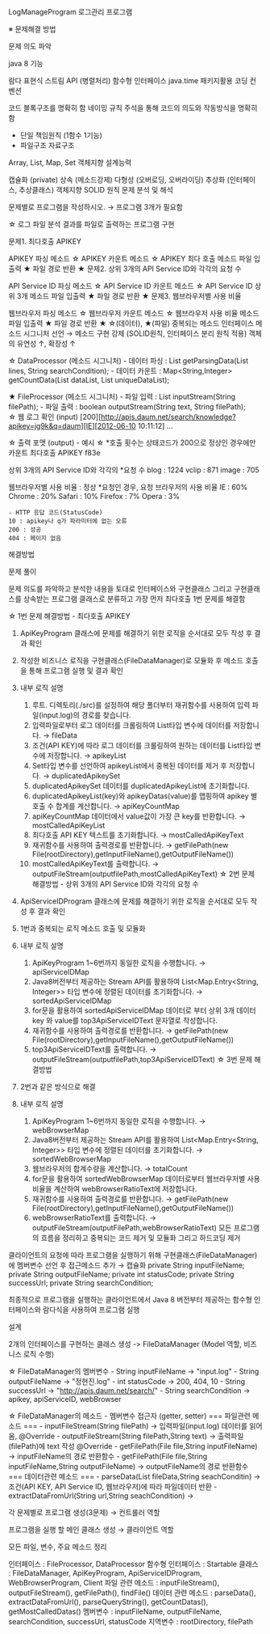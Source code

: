 LogManageProgram
로그관리 프로그램

※ 문제해결 방법

문제 의도 파악

java 8 기능

람다 표현식
스트림 API (병렬처리)
함수형 인터페이스
java.time 패키지활용
코딩 컨벤션

코드 블록구조를 명확히 함
네이밍 규칙
   주석을 통해 코드의 의도와 작동방식을 명확히 함 
  - 단일 책임원칙 (1함수 1기능) 
  - 파일구조 
자료구조

Array, List, Map, Set
객체지향 설계능력

캡슐화 (private)
상속 (메소드강제)
다형성 (오버로딩, 오버라이딩)
추상화 (인터페이스, 추상클래스)
객체지향 SOLID 원칙
문제 분석 및 해석

문제별로 프로그램을 작성하시오. → 프로그램 3개가 필요함

☆ 로그 파일 분석 결과를 파일로 출력하는 프로그램 구현

문제1. 최다호출 APIKEY

APIKEY 파싱 메소드 ☆
APIKEY 카운트 메소드 ☆
APIKEY 최다 호출 메소드
파일 입출력 ★
파일 경로 반환 ★
문제2. 상위 3개의 API Service ID와 각각의 요청 수

API Service ID 파싱 메소드 ☆
API Service ID 카운트 메소드 ☆
API Service ID 상위 3개 메소드
파일 입출력 ★
파일 경로 반환 ★
문제3. 웹브라우저별 사용 비율

웹브라우저 파싱 메소드 ☆
웹브라우저 카운트 메소드 ☆
웹브라우저 사용 비율 메소드
파일 입출력 ★
파일 경로 반환 ★
☆(데이터), ★(파일) 중복되는 메소드 인터페이스 메소드 시그니처 선언 → 메소드 구현 강제 (SOLID원칙, 인터페이스 분리 원칙 적용) 객체의 유연성 ↑, 확장성 ↑

 ☆ DataProcessor (메소드 시그니처)
 	- 데이터 파싱 : List<String> getParsingData(List<String> lines, String searchCondition);
 	- 데이터 카운트 : Map<String,Integer> getCountData(List<String> dataList, List<String> uniqueDataList);

 ★ FileProcessor (메소드 시그니처)
 	- 파일 입력 : List<String> inputStream(String filePath);
 	- 파일 출력 : boolean outputStream(String text, String filePath);		
☆ 웹 로그 확인 (input) [200][http://apis.daum.net/search/knowledge?apikey=jg9k&q=daum][IE][2012-06-10 10:11:12] ...

☆ 출력 포맷 (output) - 예시 ☆ *호출 횟수는 상태코드가 200으로 정상인 경우에만 카운트 최다호출 APIKEY f83e

 상위 3개의 API Service ID와 각각의 *요청 수 
 	blog : 1224
 	vclip : 871
 	image : 705

 웹브라우저별 사용 비율 : 정상 *요청인 경우, 요청 브라우저의 사용 비율
 	IE : 60%
 	Chrome : 20%
 	Safari : 10%
 	Firefox : 7%
 	Opera : 3%
 
 	☆ HTTP 응답 코드(StatusCode)
 	10 : apikey나 q가 파라미터에 없는 오류
 	200 : 성공	
 	404 : 페이지 없음
해결방법

문제 풀이

문제 의도를 파악하고 분석한 내용을 토대로 인터페이스와 구현클래스 그리고 구현클래스를 상속받는 프로그램 클래스로 분류하고 가장 먼저 최다호출 1번 문제를 해결함

☆ 1번 문제 해결방법 - 최다호출 APIKEY

 1. ApiKeyProgram 클래스에 문제를 해결하기 위한 로직을 순서대로 모두 작성 후 결과 확인
 2. 작성한 비즈니스 로직을 구현클래스(FileDataManager)로 모듈화 후 메소드 호출을 통해 프로그램 실행 및 결과 확인
 3. 내부 로직 설명
 	1. 루트. 디렉토리(./src)를 설정하여 해당 폴더부터 재귀함수를 사용하여 입력 파일(input.log)의 경로를 찾습니다.
 	2. 입력파일로부터 로그 데이터를 크롤링하여 List타입 변수에 데이터를 저장합니다. → fileData
 	3. 조건(API KEY)에 따라 로그 데이터를 크롤링하여 원하는 데이터를 List타입 변수에 저장합니다. → apikeyList
 	4. Set타입 변수를 선언하여 apikeyList에서 중복된 데이터를 제거 후 저장합니다. → duplicatedApikeySet		
 	5. duplicatedApikeySet 데이터를 duplicatedApikeyList에 초기화합니다.
 	6. duplicatedApikeyList(key)와 apikeyDatas(value)를 맵핑하여 apikey 별 호출 수 합계를 계산합니다. → apiKeyCountMap  
 	7. apiKeyCountMap 데이터에서 value값이 가장 큰 key를 반환합니다. → mostCalledApiKeyList
 	8. 최다호출 API KEY 텍스트를 초기화합니다. → mostCalledApiKeyText
 	9. 재귀함수를 사용하여 출력경로를 반환합니다. → getFilePath(new File(rootDirectory),getInputFileName(),getOutputFileName())
 	10. mostCalledApiKeyText를 출력합니다. → outputFileStream(outputfilePath,mostCalledApiKeyText)
☆ 2번 문제 해결방법 - 상위 3개의 API Service ID와 각각의 요청 수

 1. ApiServiceIDProgram 클래스에 문제를 해결하기 위한 로직을 순서대로 모두 작성 후 결과 확인
 2. 1번과 중복되는 로직 메소드 호출 및 모듈화
 3. 내부 로직 설명
 	1. ApiKeyProgram 1~6번까지 동일한 로직을 수행합니다. → apiServiceIDMap
 	2. Java8버전부터 제공하는 Stream API를 활용하여 
 	   List<Map.Entry<String, Integer>> 타입 변수에 정렬된 데이터를 초기화합니다. → sortedApiServiceIDMap
 	3. for문을 활용하여 sortedApiServiceIDMap 데이터로 부터 상위 3개 데이터 key 와 value를
 	   top3ApiServiceIDText 문자열로 작성합니다.
 	4. 재귀함수를 사용하여 출력경로를 반환합니다. → getFilePath(new File(rootDirectory),getInputFileName(),getOutputFileName())
 	5. top3ApiServiceIDText를  출력합니다. → outputFileStream(outputfilePath,top3ApiServiceIDText)
☆ 3번 문제 해결방법

 1. 2번과 같은 방식으로 해결
 2. 내부 로직 설명
 	1. ApiKeyProgram 1~6번까지 동일한 로직을 수행합니다. → webBrowserMap
 	2. Java8버전부터 제공하는 Stream API를 활용하여 
 	   List<Map.Entry<String, Integer>> 타입 변수에 정렬된 데이터를 초기화합니다. → sortedWebBrowserMap
 	3. 웹브라우저의 합계수량을 계산합니다. → totalCount
 	4. for문을 활용하여 sortedWebBrowserMap 데이터로부터 웹브라우저별 사용 비율을 계산하여 webBrowserRatioText에 저장합니다.
 	5. 재귀함수를 사용하여 출력경로를 반환합니다. → getFilePath(new File(rootDirectory),getInputFileName(),getOutputFileName())
 	6. webBrowserRatioText를 출력합니다. → outputFileStream(outputFilePath,webBrowserRatioText)
모든 프로그램의 흐름을 정리하고 중복되는 코드 제거 및 모듈화 그리고 하드코딩 제거

클라이언트의 요청에 따라 프로그램을 실행하기 위해 구현클래스(FileDataManager)에 멤버변수 선언 후 접근메소드 추가 → 캡슐화 private String inputFileName; private String outputFileName; private int statusCode; private String successUrl; private String searchCondition;

최종적으로 프로그램을 실행하는 클라이언트에서 Java 8 버전부터 제공하는 함수형 인터페이스와 람다식을 사용하여 프로그램 실행

설계

2개의 인터페이스를 구현하는 클래스 생성 -> FileDataManager (Model 역할, 비즈니스 로직 수행)

☆ FileDataManager의 멤버변수 - String inputFileName → "input.log" - String outputFileName → "정현진.log" - int statusCode → 200, 404, 10 - String successUrl → "http://apis.daum.net/search/" - String searchCondition → apikey, apiServiceID, webBrowser

☆ FileDataManager의 메소드 - 멤버변수 접근자 (getter, setter) === 파일관련 메소드 === - inputFileStream(String filePath) → 입력파일(input.log) 데이터를 읽어옴, @Override - outputFileStream(String filePath,String text) → 출력파일(filePath)에 text 작성 @Override - getFilePath(File file,String inputFileName) → inputFileName의 경로 반환함수 - getFilePath(File file,String inputFileName,String outputFileName) → outputFileName의 경로 반환함수 === 데이터관련 메소드 === - parseData(List fileData,String seachConditin) → 조건(API KEY, API Service ID, 웹브라우저)에 따라 파일데이터 반환 - extractDataFromUrl(String url,String seachCondition) →

각 문제별로 프로그램 생성(3문제) → 컨트롤러 역할

프로그램을 실행 할 메인 클래스 생성 → 클라이언트 역할

모든 파일, 변수, 주요 메소드 정리

인터페이스 : FileProcessor, DataProcessor 함수형 인터페이스 : Startable 클래스 : FileDataManager, ApiKeyProgram, ApiServiceIDProgram, WebBrowserProgram, Client 파일 관련 메소드 : inputFileStream(), outputFileStream(), getFilePath(), findFile() 데이터 관련 메소드 : parseData(), extractDataFromUrl(), parseQueryString(), getCountDatas(), getMostCalledDatas() 멤버변수 : inputFileName, outputFileName, searchCondition, successUrl, statusCode 지역변수 : rootDirectory, filePath
